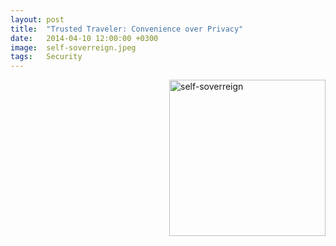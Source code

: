 ```yaml
---
layout: post
title:  "Trusted Traveler: Convenience over Privacy"
date:   2014-04-10 12:00:00 +0300
image:  self-soverreign.jpeg
tags:   Security
---
```

<img width="250" align="right" src="{{ site.url }}{{ site.baseurl }}/assets/images/self-soverreign.jpeg" alt="self-soverreign"/> 